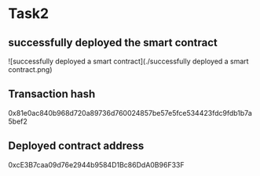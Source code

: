 # Task2

##  successfully deployed the smart contract

![successfully deployed a smart contract](./successfully deployed a smart contract.png)

## Transaction hash

0x81e0ac840b968d720a89736d760024857be57e5fce534423fdc9fdb1b7a5bef2

## Deployed contract address

0xcE3B7caa09d76e2944b9584D1Bc86DdA0B96F33F

